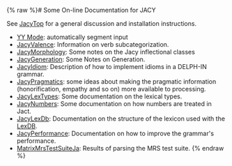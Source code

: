 {% raw %}# Some On-line Documentation for JACY

See [JacyTop](https://delph-in.github.io/docs/grammars/JacyTop) for a general discussion and installation
instructions.

- [YY Mode](http://moin.delph-in.net/JacyYYMode): automatically
segment input
- [JacyValence](https://delph-in.github.io/docs/grammars/JacyValence): Information on verb subcategorization.
- [JacyMorphology](https://delph-in.github.io/docs/grammars/JacyMorphology): Some notes on the Jacy
inflectional classes
- [JacyGeneration](https://delph-in.github.io/docs/grammars/JacyGeneration): Some Notes on Generation.
- [JacyIdiom](https://delph-in.github.io/docs/grammars/JacyIdiom): Description of how to implement idioms in a
DELPH-IN grammar.
- [JacyPragmatics](https://delph-in.github.io/docs/summits/JacyPragmatics): some ideas about making the
pragmatic information (honorification, empathy and so on) more
available to processing.
- [JacyLexTypes](https://delph-in.github.io/docs/grammars/JacyLexTypes): Some documentation on the lexical
types.
- [JacyNumbers](https://delph-in.github.io/docs/grammars/JacyNumbers): Some documentation on how numbers are
treated in Jact.
- [JacyLexDb](https://delph-in.github.io/docs/grammars/JacyLexDb): Documentation on the structure of the
lexicon used with the [LexDB](/LkbLexDb).
- [JacyPerformance](https://delph-in.github.io/docs/grammars/JacyPerformance): Documentation on how to improve
the grammar's performance.
- [MatrixMrsTestSuiteJa](https://delph-in.github.io/docs/matrix/MatrixMrsTestSuiteJa): Results of parsing the
MRS test suite.
<update date omitted for speed>{% endraw %}